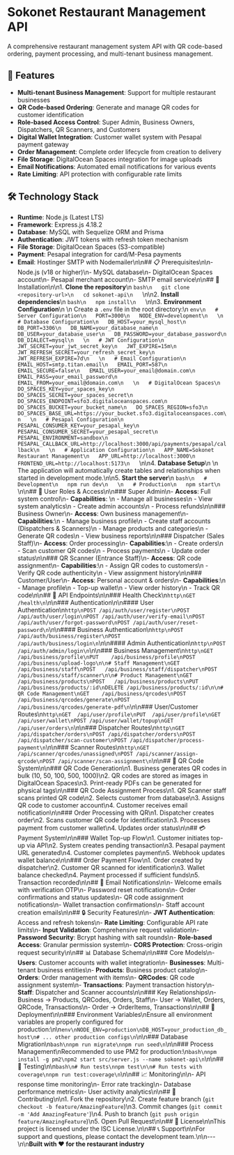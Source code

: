 # Sokonet Restaurant Management API

A comprehensive restaurant management system API with QR code-based ordering, payment processing, and multi-tenant business management.

## 🚀 Features

- **Multi-tenant Business Management**: Support for multiple restaurant businesses
- **QR Code-based Ordering**: Generate and manage QR codes for customer identification
- **Role-based Access Control**: Super Admin, Business Owners, Dispatchers, QR Scanners, and Customers
- **Digital Wallet Integration**: Customer wallet system with Pesapal payment gateway
- **Order Management**: Complete order lifecycle from creation to delivery
- **File Storage**: DigitalOcean Spaces integration for image uploads
- **Email Notifications**: Automated email notifications for various events
- **Rate Limiting**: API protection with configurable rate limits

## 🛠 Technology Stack

- **Runtime**: Node.js (Latest LTS)
- **Framework**: Express.js 4.18.2
- **Database**: MySQL with Sequelize ORM and Prisma
- **Authentication**: JWT tokens with refresh token mechanism
- **File Storage**: DigitalOcean Spaces (S3-compatible)
- **Payment**: Pesapal integration for card/M-Pesa payments
- **Email**: Hostinger SMTP with Nodemailer\n\n## 📋 Prerequisites\n\n- Node.js (v18 or higher)\n- MySQL database\n- DigitalOcean Spaces account\n- Pesapal merchant account\n- SMTP email service\n\n## 🔧 Installation\n\n1. **Clone the repository**\n   ```bash\n   git clone <repository-url>\n   cd sokonet-api\n   ```\n\n2. **Install dependencies**\n   ```bash\n   npm install\n   ```\n\n3. **Environment Configuration**\n   \n   Create a `.env` file in the root directory:\n   ```env\n   # Server Configuration\n   PORT=3000\n   NODE_ENV=development\n   \n   # Database Configuration\n   DB_HOST=your_mysql_host\n   DB_PORT=3306\n   DB_NAME=your_database_name\n   DB_USER=your_database_user\n   DB_PASSWORD=your_database_password\n   DB_DIALECT=mysql\n   \n   # JWT Configuration\n   JWT_SECRET=your_jwt_secret_key\n   JWT_EXPIRE=15m\n   JWT_REFRESH_SECRET=your_refresh_secret_key\n   JWT_REFRESH_EXPIRE=7d\n   \n   # Email Configuration\n   EMAIL_HOST=smtp.titan.email\n   EMAIL_PORT=587\n   EMAIL_SECURE=false\n   EMAIL_USER=your_email@domain.com\n   EMAIL_PASS=your_email_password\n   EMAIL_FROM=your_email@domain.com\n   \n   # DigitalOcean Spaces\n   DO_SPACES_KEY=your_spaces_key\n   DO_SPACES_SECRET=your_spaces_secret\n   DO_SPACES_ENDPOINT=sfo3.digitaloceanspaces.com\n   DO_SPACES_BUCKET=your_bucket_name\n   DO_SPACES_REGION=sfo3\n   DO_SPACES_BASE_URL=https://your_bucket.sfo3.digitaloceanspaces.com\n   \n   # Pesapal Configuration\n   PESAPAL_CONSUMER_KEY=your_pesapal_key\n   PESAPAL_CONSUMER_SECRET=your_pesapal_secret\n   PESAPAL_ENVIRONMENT=sandbox\n   PESAPAL_CALLBACK_URL=http://localhost:3000/api/payments/pesapal/callback\n   \n   # Application Configuration\n   APP_NAME=Sokonet Restaurant Management\n   APP_URL=http://localhost:3000\n   FRONTEND_URL=http://localhost:5173\n   ```\n\n4. **Database Setup**\n   \n   The application will automatically create tables and relationships when started in development mode.\n\n5. **Start the server**\n   ```bash\n   # Development\n   npm run dev\n   \n   # Production\n   npm start\n   ```\n\n## 🔐 User Roles & Access\n\n### Super Admin\n- **Access**: Full system control\n- **Capabilities**: \n  - Manage all businesses\n  - View system analytics\n  - Create admin accounts\n  - Process refunds\n\n### Business Owner\n- **Access**: Own business management\n- **Capabilities**:\n  - Manage business profile\n  - Create staff accounts (Dispatchers & Scanners)\n  - Manage products and categories\n  - Generate QR codes\n  - View business reports\n\n### Dispatcher (Sales Staff)\n- **Access**: Order processing\n- **Capabilities**:\n  - Create orders\n  - Scan customer QR codes\n  - Process payments\n  - Update order status\n\n### QR Scanner (Entrance Staff)\n- **Access**: QR code assignment\n- **Capabilities**:\n  - Assign QR codes to customers\n  - Verify QR code authenticity\n  - View assignment history\n\n### Customer/User\n- **Access**: Personal account & orders\n- **Capabilities**:\n  - Manage profile\n  - Top-up wallet\n  - View order history\n  - Track QR code\n\n## 📡 API Endpoints\n\n### Health Check\n```http\nGET /health\n```\n\n### Authentication\n\n#### User Authentication\n```http\nPOST /api/auth/user/register\nPOST /api/auth/user/login\nPOST /api/auth/user/verify-email\nPOST /api/auth/user/forgot-password\nPOST /api/auth/user/reset-password\n```\n\n#### Business Authentication\n```http\nPOST /api/auth/business/register\nPOST /api/auth/business/login\n```\n\n#### Admin Authentication\n```http\nPOST /api/auth/admin/login\n```\n\n### Business Management\n```http\nGET    /api/business/profile\nPUT    /api/business/profile\nPOST   /api/business/upload-logo\n\n# Staff Management\nGET    /api/business/staff\nPOST   /api/business/staff/dispatcher\nPOST   /api/business/staff/scanner\n\n# Product Management\nGET    /api/business/products\nPOST   /api/business/products\nPUT    /api/business/products/:id\nDELETE /api/business/products/:id\n\n# QR Code Management\nGET    /api/business/qrcodes\nPOST   /api/business/qrcodes/generate\nPOST   /api/business/qrcodes/generate-pdf\n```\n\n### User/Customer Routes\n```http\nGET  /api/user/profile\nPUT  /api/user/profile\nGET  /api/user/wallet\nPOST /api/user/wallet/topup\nGET  /api/user/orders\n```\n\n### Dispatcher Routes\n```http\nGET  /api/dispatcher/orders\nPOST /api/dispatcher/orders\nPOST /api/dispatcher/scan-customer\nPOST /api/dispatcher/process-payment\n```\n\n### Scanner Routes\n```http\nGET  /api/scanner/qrcodes/unassigned\nPOST /api/scanner/assign-qrcode\nPOST /api/scanner/scan-assignment\n```\n\n## 🎯 QR Code System\n\n### QR Code Generation\n1. Business generates QR codes in bulk (10, 50, 100, 500, 1000)\n2. QR codes are stored as images in DigitalOcean Spaces\n3. Print-ready PDFs can be generated for physical tags\n\n### QR Code Assignment Process\n1. QR Scanner staff scans printed QR code\n2. Selects customer from database\n3. Assigns QR code to customer account\n4. Customer receives email notification\n\n### Order Processing with QR\n1. Dispatcher creates order\n2. Scans customer QR code for identification\n3. Processes payment from customer wallet\n4. Updates order status\n\n## 💳 Payment System\n\n### Wallet Top-up Flow\n1. Customer initiates top-up via API\n2. System creates pending transaction\n3. Pesapal payment URL generated\n4. Customer completes payment\n5. Webhook updates wallet balance\n\n### Order Payment Flow\n1. Order created by dispatcher\n2. Customer QR scanned for identification\n3. Wallet balance checked\n4. Payment processed if sufficient funds\n5. Transaction recorded\n\n## 📧 Email Notifications\n\n- Welcome emails with verification OTP\n- Password reset notifications\n- Order confirmations and status updates\n- QR code assignment notifications\n- Wallet transaction confirmations\n- Staff account creation emails\n\n## 🔒 Security Features\n\n- **JWT Authentication**: Access and refresh tokens\n- **Rate Limiting**: Configurable API rate limits\n- **Input Validation**: Comprehensive request validation\n- **Password Security**: Bcrypt hashing with salt rounds\n- **Role-based Access**: Granular permission system\n- **CORS Protection**: Cross-origin request security\n\n## 📊 Database Schema\n\n### Core Models\n- **Users**: Customer accounts with wallet integration\n- **Businesses**: Multi-tenant business entities\n- **Products**: Business product catalog\n- **Orders**: Order management with items\n- **QRCodes**: QR code assignment system\n- **Transactions**: Payment transaction history\n- **Staff**: Dispatcher and Scanner accounts\n\n### Key Relationships\n- Business → Products, QRCodes, Orders, Staff\n- User → Wallet, Orders, QRCode, Transactions\n- Order → OrderItems, Transactions\n\n## 🚀 Deployment\n\n### Environment Variables\nEnsure all environment variables are properly configured for production:\n\n```env\nNODE_ENV=production\nDB_HOST=your_production_db_host\n# ... other production configs\n```\n\n### Database Migration\n```bash\nnpm run migrate\nnpm run seed\n```\n\n### Process Management\nRecommended to use PM2 for production:\n```bash\nnpm install -g pm2\npm2 start src/server.js --name sokonet-api\n```\n\n## 🧪 Testing\n\n```bash\n# Run tests\nnpm test\n\n# Run tests with coverage\nnpm run test:coverage\n```\n\n## 📈 Monitoring\n\n- API response time monitoring\n- Error rate tracking\n- Database performance metrics\n- User activity analytics\n\n## 🤝 Contributing\n\n1. Fork the repository\n2. Create feature branch (`git checkout -b feature/AmazingFeature`)\n3. Commit changes (`git commit -m 'Add AmazingFeature'`)\n4. Push to branch (`git push origin feature/AmazingFeature`)\n5. Open Pull Request\n\n## 📄 License\n\nThis project is licensed under the ISC License.\n\n## 📞 Support\n\nFor support and questions, please contact the development team.\n\n---\n\n**Built with ❤️ for the restaurant industry**